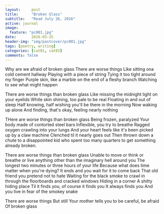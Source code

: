 ```yaml
---
layout:     post
title:      "Broken Glass"
subtitle:   "Read July 26, 2016"
active: journal
image:
  feature: "pc001.jpg"
date:       2016-03-25
header-img: "img/postcover/pc001.jpg"
tags: [poetry, writing]
categories: [cat01, cat02]
comments: false
---
```

<p>Why are we afraid of broken glass
There are worse things
Like sitting ona cold cement hallway
Playing with a piece of string
Tying it too tight around my finger
Purple skin, like a marble on the end of a fleshy branch
Watching to see what might happen

There are worse things than broken glass
Like missing the midnight light on your eyelids
White skin shining, too pale to be real
Floating in and out of sleep
Half knowing, half wishing you'll be there in the morning
Now waking up alone
And finding, that's okay, feeling nearly nothing

THere are worse things than broken glass
Being frozen, paralyzed
Your body made of contorted steel bars
Inflexible, you try to breathe
Ragged oxygen crawling into your lungs
And your heart feels like it's been picked up by a claw machine
Clenched til it nearly goes out
Then thrown down a chute to a disappointed kid who spent too many quarters to get something already broken.

There are worse things than broken glass
Unable to move or think or breathe or live anything other than the imaginary hell around you
The longest two minutes or three hours of your life
Because what does time matter when you're dying?
It ends and you wait for it to come back
That old friend you pretend not to hate
Waiting for the black smoke to crawl in through the floorboards and cracked windows
Hiding in a corner
A shitty hiding place
Til it finds you, of course it finds you
It always finds you
And you live in fear of the smokey snake

There are worse things
But still
Your mother tells you to be careful, be afraid
Of broken glass</p>
